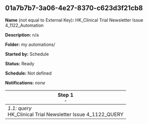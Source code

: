 ## 01a7b7b7-3a06-4e27-8370-c623d3f21cb8

**Name** (not equal to External Key)**:** HK_Clinical Trial Newsletter Issue 4_1122_Automation

**Description:** n/a

**Folder:** my automations/

**Started by:** Schedule

**Status:** Ready

**Schedule:** Not defined

**Notifications:** _none_


| Step 1<br>_<small>-</small>_ |
| --- |
| _1.1: query_<br>HK_Clinical Trial Newsletter Issue 4_1122_QUERY |
